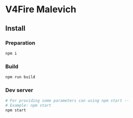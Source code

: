 V4Fire Malevich
==================

## Install
### Preparation

```bash
npm i
```

### Build

```bash
npm run build
```

### Dev server

```bash
# For providing some parameters can using npm start --
# Example: npm start
npm start
```
